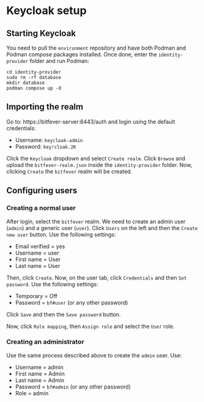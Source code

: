 # Keycloak setup

## Starting Keycloak

You need to pull the `environment` repository and have both Podman and Podman compose packages installed. 
Once done, enter the `identity-provider` folder and run Podman:

```
cd identity-provider
sudo rm -rf database
mkdir database
podman compose up -d
```

## Importing the realm

Go to: https://bitfever-server:8443/auth and login using the default credentials:
- Username: `keycloak-admin`
- Password: `key!cloak.2K`

Click the `Keycloak` dropdown and select `Create realm`. Click `Browse` and upload the `bitfever-realm.json` inside the
`identity-provider` folder. Now, clicking `Create` the `bitfever` realm will be created.

## Configuring users

### Creating a normal user

After login, select the `bitfever` realm. We need to create an admin user (`admin`) and a generic user
(`user`). Click `Users` on the left and then the `Create new user` button. Use the following settings:

- Email verified = yes
- Username       = user
- First name     = User
- Last name      = User

Then, click `Create`. Now, on the user tab, click `Credentials` and then `Set password`. Use the following settings:
- Temporary = Off
- Password = `bf#user` (or any other password)

Click `Save` and then the `Save password` button.

Now, click `Role mapping`, then `Assign role` and select the `User` role.

### Creating an administrator

Use the same process described above to create the `admin` user. Use:
- Username   = admin
- First name = Admin
- Last name  = Admin
- Password   = `bf#admin` (or any other password)
- Role       = admin
